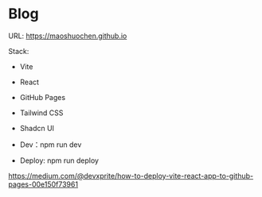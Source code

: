 # Blog

URL: https://maoshuochen.github.io

Stack:

-   Vite
-   React
-   GitHub Pages
-   Tailwind CSS
-   Shadcn UI

-   Dev：npm run dev
-   Deploy: npm run deploy

https://medium.com/@devxprite/how-to-deploy-vite-react-app-to-github-pages-00e150f73961

